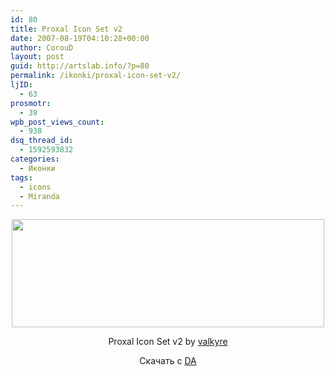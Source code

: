 ```yaml
---
id: 80
title: Proxal Icon Set v2
date: 2007-08-19T04:10:28+00:00
author: CorouD
layout: post
guid: http://artslab.info/?p=80
permalink: /ikonki/proxal-icon-set-v2/
ljID:
  - 63
prosmotr:
  - 39
wpb_post_views_count:
  - 938
dsq_thread_id:
  - 1592593832
categories:
  - Иконки
tags:
  - icons
  - Miranda
---
```

<center>
  <a href="http://artslab.info/wp-content/uploads/Proxal_Icon_Set_v2_by_valkyre.jpg"><img src="http://artslab.info/wp-content/uploads/Proxal_Icon_Set_v2_by_valkyre.jpg" alt="" title="Proxal_Icon_Set_v2_by_valkyre" width="500" height="173" class="alignnone size-full wp-image-862" srcset="http://img.artslab.info/Proxal_Icon_Set_v2_by_valkyre.jpg 500w, http://img.artslab.info/Proxal_Icon_Set_v2_by_valkyre-300x103.jpg 300w" sizes="(max-width: 500px) 100vw, 500px" /></a>
</center>

<p align="center">
  Proxal Icon Set v2 by <a href="http://valkyre.deviantart.com/" title="страничка автора" target="_blank">valkyre</a>
</p>

<p align="center">
  Скачать с <a href="http://www.deviantart.com/download/17102198/proxaliconset.zip" target="_blank">DA</a>
</p>